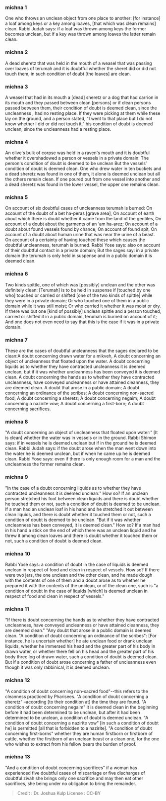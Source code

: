 
### michna 1
One who throws an unclean  object from one place to another: [for instance] a loaf  among keys  or a key  among loaves,  [that which was clean remains] clean. Rabbi Judah  says: if a loaf  was thrown among keys  the former becomes unclean, but if a key was thrown among loaves  the latter remain clean.

### michna 2
A dead sheretz that was held in the mouth of a weasel that was passing over loaves of terumah and it is doubtful whether the sheret did or did not touch them, in such condition of doubt [the loaves] are clean.

### michna 3
A weasel that had in its mouth a [dead] sheretz or a dog that had carrion in its mouth and they passed between clean [persons] or if clean persons passed between them,   their condition of doubt is deemed clean, since the uncleanness , had no resting place. If they were picking at them while these   lay on the ground,   and a person stated, "I went to that place but I do not know whether I did or did not touch it,"   his condition of doubt is deemed unclean, since the uncleanness had a resting place.

### michna 4
An olive's bulk of corpse was held in a raven's mouth and it is doubtful whether it overshadowed a person or vessels in a private domain: The person's condition of doubt is deemed to be unclean But the vessels’ condition of doubt is deemed clean. One who drew water in ten buckets   and a dead sheretz was found in one of them,   it alone is deemed unclean but all the others remain clean. If one poured out from one vessel into another and a dead sheretz was found in the lower vessel, the upper one remains clean.

### michna 5
On account of six doubtful cases of uncleanness terumah is burned: On account of the doubt of a bet ha-peras [grave area], On account of earth about which there is doubt whether it came from the land of the gentiles, On account of a doubt about the garments of an ‘am ha-arez; On account of a doubt about found vessels found by chance; On account of found spit, On account of a doubt about human urine that was near the urine of a beast. On account of a certainty of having touched these which causes the doubtful uncleanness, terumah is burned. Rabbi Yose says: also on account of their doubtful contact in a private domain; But the sages say: in a private domain the terumah is only held in suspense and in a public domain it is deemed clean.

### michna 6
Two kinds spittle, one of which was [possibly] unclean and the other was definitely clean: [Terumah] is to be held in suspense if [touched by one who] touched or carried or shifted [one of the two kinds of spittle] while they were in a private domain; Or who touched one of them in a public domain while it was still moist; Or who carried it whether it was moist or dry. If there was but one [kind of possibly] unclean spittle and a person touched, carried or shifted it in a public domain, terumah is burned on account of it; And one does not even need to say that this is the case if it was in a private domain.

### michna 7
These are the cases of doubtful uncleanness that the sages declared to be clean:A doubt concerning drawn water for a mikveh, A doubt concerning an object of uncleanness that floated upon the water. A doubt concerning liquids as to whether they have contracted uncleanness it is deemed unclean, but if it was whether uncleanness has been conveyed it is deemed clean. A doubt concerning the hands as to whether they have contracted uncleanness, have conveyed uncleanness or have attained cleanness, they are deemed clean. A doubt that arose in a public domain; A doubt concerning an ordinance of the scribes; A doubt concerning non-sacred food; A doubt concerning a sheretz; A doubt concerning negaim; A doubt concerning a nazirite vow; A doubt concerning a first-born; A doubt concerning sacrifices.

### michna 8
"A doubt concerning an object of uncleanness that floated upon water:" [It is clean] whether the water was in vessels or in the ground. Rabbi Shimon says: if in vessels he is deemed unclean but if in the ground he is deemed clean. Rabbi Judah says: if the doubt arose when the man went down into the water he is deemed unclean, but if when he came up he is deemed clean. Rabbi Yose says: even if there is only enough room for a man and the uncleanness the former remains clean.

### michna 9
"In the case of a doubt concerning liquids as to whether they have contracted uncleanness it is deemed unclean:" How so? If an unclean person stretched his foot between clean liquids and there is doubt whether he touched them or not, such a condition of doubt is deemed to be unclean. If a man had an unclean loaf in his hand and he stretched it out between clean liquids, and there is doubt whether it touched them or not, such a condition of doubt is deemed to be unclean. "But if it was whether uncleanness has been conveyed, it is deemed clean." How so? If a man had in his hand a stick on the end of which there was an unclean liquid and he threw it among clean loaves and there is doubt whether it touched them or not, such a condition of doubt is deemed clean.

### michna 10
Rabbi Yose says: a condition of doubt in the case of liquids is deemed unclean in respect of food and clean in respect of vessels. How so? If there were two jars, the one unclean and the other clean, and he made dough with the contents of one of them and a doubt arose as to whether he prepared it with the contents of the unclean, or of the clean one, such is "a condition of doubt in the case of liquids [which] is deemed unclean in respect of food and clean in respect of vessels."

### michna 11
"If there is doubt concerning the hands as to whether they have contracted uncleanness, have conveyed uncleanness or have attained cleanness, they are deemed clean." "Any doubt that arose in a public domain is deemed clean. "A condition of doubt concerning an ordinance of the scribes": [For instance, he is uncertain whether] he ate unclean food or drank unclean liquids, whether he immersed his head and the greater part of his body in drawn water, or whether there fell on his head and the greater part of his body three log of drawn water, such a condition of doubt is deemed clean. But if a condition of doubt arose concerning a father of uncleanness even though it was only rabbinical, it is deemed unclean.

### michna 12
"A condition of doubt concerning non-sacred food"--this refers to the cleanness practiced by Pharisees. "A condition of doubt concerning a sheretz" –according [to their condition at] the time they are found. "A condition of doubt concerning negaim"    it  is deemed clean in the beginning before it had been determined to be unclean, but after it had been determined to be unclean, a condition of doubt is deemed unclean. "A condition of doubt concerning a nazirite vow"     [in such a condition of doubt   he] is permitted [all that is forbidden to a nazirite]. "A condition of doubt concerning first-borns"    whether they are human firstborn or firstborn of cattle, whether the firstborn of an unclean beast or a clean one, for the one who wishes to extract from his fellow bears the burden of proof.

### michna 13
"And a condition of doubt concerning sacrifices" if a woman has experienced five doubtful cases of miscarriage or five discharges of doubtful zivah she brings only one sacrifice and may then eat other sacrifices, she being under no obligation to bring the remainder.

>Credit : Dr. Joshua Kulp
>License : CC-BY